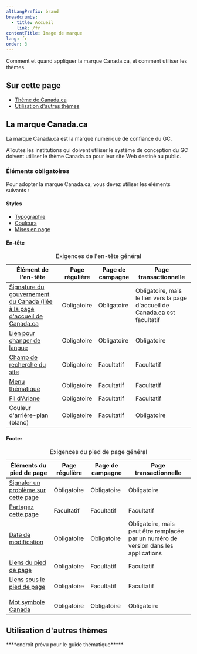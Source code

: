 ```yaml
---
altLangPrefix: brand
breadcrumbs:
  - title: Accueil
    link: /fr
contentTitle: Image de marque
lang: fr
order: 3
---
```


<p>Comment et quand appliquer la marque Canada.ca, et comment utiliser les thèmes.</p>

<h2 class="h3">Sur cette page</h2>
<ul>
  <li><a href="#canada">Thème de Canada.ca</a></li>
  <li><a href="#themes">Utilisation d'autres thèmes</a></li>
</ul>

<h2 id="canada">La marque Canada.ca</h2>
<p>La marque Canada.ca est la marque numérique de confiance du GC.</p>
<p>AToutes les institutions qui doivent utiliser le système de conception du GC doivent utiliser le thème Canada.ca pour leur site Web destiné au public.</p>

<h3>Éléments obligatoires</h3>
<p>Pour adopter la marque Canada.ca, vous devez utiliser les éléments suivants :</p>

<h4>Styles</h4>
<ul>
  <li><a href="https://conception.canada.ca/styles/typographie.htmll">Typographie</a></li>
  <li><a href="https://conception.canada.ca/styles/couleurs.html">Couleurs</a></li>
  <li><a href="https://conception.canada.ca/styles/mises-en-page.html">Mises en page</a></li>
</ul>

<h4>En-tête</h4>
<table class="table table-bordered table-condensed">
  <caption>Exigences de l'en-tête général</caption>
  <thead>
    <tr class="active">
      <th scope="col">Élément de l'en-tête</th>
      <th scope="col">Page régulière</th>
      <th scope="col">Page de campagne</th>
      <th scope="col">Page transactionnelle</th>
    </tr>
  </thead>
  <tbody>
    <tr>
      <td><a href="https://conception.canada.ca/configurations-conception-communes/signature.html">Signature du gouvernement du Canada (liée à la page d'accueil de Canada.ca</a></td>
      <td>Obligatoire</td>
      <td>Obligatoire</td>
      <td>Obligatoire, mais le lien vers la page d'accueil de Canada.ca est facultatif</td>
    </tr>
    <tr>
      <td><a href="https://conception.canada.ca/configurations-conception-communes/changer-langue.html">Lien pour changer de langue</a></td>
      <td>Obligatoire</td>
      <td>Obligatoire</td>
      <td>Obligatoire</td>
    </tr>
    <tr>
      <td><a href="https://conception.canada.ca/configurations-conception-communes/champ-recherche.html">Champ de recherche du site</a></td>
      <td>Obligatoire</td>
      <td>Facultatif</td>
      <td>Facultatif</td>
    </tr>
    <tr>
      <td><a href="https://conception.canada.ca/configurations-conception-communes/menu-site.html">Menu thématique</a></td>
      <td>Obligatoire</td>
      <td>Facultatif</td>
      <td>Facultatif</td>
    </tr>
    <tr>
      <td><a href="https://conception.canada.ca/configurations-conception-communes/fil-ariane.html">Fil d'Ariane</a></td>
      <td>Obligatoire</td>
      <td>Facultatif</td>
      <td>Facultatif</td>
    </tr>
    <tr>
      <td>Couleur d'arrière-plan (blanc)</td>
      <td>Obligatoire</td>
      <td>Facultatif</td>
      <td>Obligatoire</td>
    </tr>
  </tbody>
</table>

<h4>Footer</h4>
<table class="table table-bordered table-condensed">
  <caption>Exigences du pied de page général</caption>
  <thead>
    <tr class="active">
      <th scope="col">Éléments du pied de page</th>
      <th scope="col">Page régulière</th>
      <th scope="col">Page de campagne</th>
      <th scope="col">Page transactionnelle</th>
    </tr>
  </thead>
  <tbody>
    <tr>
      <td><a href="https://conception.canada.ca/configurations-conception-communes/signaler-probleme.html">Signaler un problème sur cette page</a></td>
      <td>Obligatoire</td>
      <td>Obligatoire</td>
      <td>Obligatoire</td>
    </tr>
    <tr>
      <td><a href="https://conception.canada.ca/configurations-conception-communes/partagez-page.html">Partagez cette page</a></td>
      <td>Facultatif</td>
      <td>Facultatif</td>
      <td>Facultatif</td>
    </tr>
    <tr>
      <td><a href="https://conception.canada.ca/configurations-conception-communes/date-modification.html">Date de modification</a></td>
      <td>Obligatoire</td>
      <td>Obligatoire</td>
      <td>Obligatoire, mais peut être remplacée par un numéro de version dans les applications</td>
    </tr>
    <tr>
      <td><a href="https://conception.canada.ca/configurations-conception-communes/pied-page.html">Liens du pied de page</a></td>
      <td>Obligatoire</td>
      <td>Facultatif</td>
      <td>Facultatif</td>
    </tr>
    <tr>
      <td><a href="https://conception.canada.ca/configurations-conception-communes/pied-page.html#structure">Liens sous le pied de page<p></p></a></td>
      <td>Obligatoire</td>
      <td>Facultatif</td>
      <td>Facultatif</td>
    </tr>
    <tr>
      <td><a href="https://conception.canada.ca/configurations-conception-communes/pied-page.html#autres">Mot symbole Canada</a></td>
      <td>Obligatoire</td>
      <td>Obligatoire</td>
      <td>Obligatoire</td>
    </tr>
  </tbody>
</table>

<h2 id="themes">Utilisation d'autres thèmes</h2>
<p>****endroit prévu pour le guide thématique*****</p>
